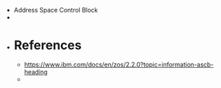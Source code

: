 - Address Space Control Block
-
- # References
	- https://www.ibm.com/docs/en/zos/2.2.0?topic=information-ascb-heading
	-